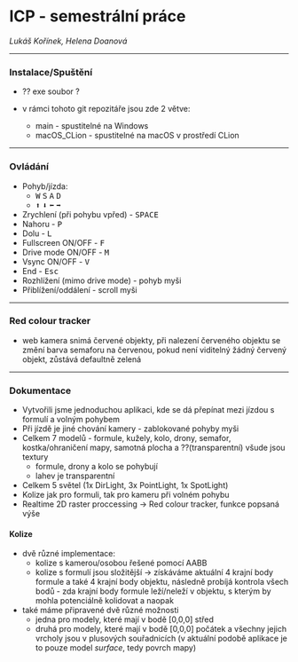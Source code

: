 # ICP - semestrální práce

_Lukáš Kořínek, Helena Doanová_

---

### Instalace/Spuštění

- ?? exe soubor ?
- v rámci tohoto git repozitáře jsou zde 2 větve:

  - main - spustitelné na Windows
  - macOS_CLion - spustitelné na macOS v prostředí CLion

---

### Ovládání

- Pohyb/jízda:
  - <kbd>W</kbd> <kbd>S</kbd> <kbd>A</kbd> <kbd>D</kbd>
  - <kbd>⬆</kbd> <kbd>⬇</kbd> <kbd>⬅</kbd> <kbd>➡</kbd>
- Zrychlení (při pohybu vpřed) - <kbd>SPACE</kbd>
- Nahoru - <kbd>P</kbd>
- Dolu - <kbd>L</kbd>
- Fullscreen ON/OFF - <kbd>F</kbd>
- Drive mode ON/OFF - <kbd>M</kbd>
- Vsync ON/OFF - <kbd>V</kbd>
- End - <kbd>Esc</kbd>
- Rozhlížení (mimo drive mode) - pohyb myši
- Přiblížení/oddálení - scroll myši

---

### Red colour tracker

- web kamera snimá červené objekty, při nalezení červeného objektu se změní barva semaforu na červenou, pokud není viditelný žádný červený objekt, zůstává defaultně zelená

---

### Dokumentace

- Vytvořili jsme jednoduchou aplikaci, kde se dá přepínat mezi jízdou s formulí a volným pohybem
- Při jízdě je jiné chování kamery - zablokované pohyby myši
- Celkem 7 modelů - formule, kužely, kolo, drony, semafor, kostka/ohraničení mapy, samotná plocha a ??(transparentní) všude jsou textury
  - formule, drony a kolo se pohybují
  - lahev je transparentní
- Celkem 5 světel (1x DirLight, 3x PointLight, 1x SpotLight)
- Kolize jak pro formuli, tak pro kameru při volném pohybu
- Realtime 2D raster proccessing -> Red colour tracker, funkce popsaná výše

#### Kolize

- dvě různé implementace:
  - kolize s kamerou/osobou řešené pomocí AABB
  - kolize s formulí jsou složitější -> získáváme aktuální 4 krajní body formule a také 4 krajní body objektu, následně probíjá kontrola všech bodů - zda krajní body formule leží/neleží v objektu, s kterým by mohla potenciálně kolidovat a naopak
- také máme připravené dvě různé možnosti
  - jedna pro modely, které mají v bodě [0,0,0] střed
  - druhá pro modely, které mají v bodě [0,0,0] počátek a všechny jejich vrcholy jsou v plusových souřadnicích (v aktuální podobě aplikace je to pouze model _surface_, tedy povrch mapy)
